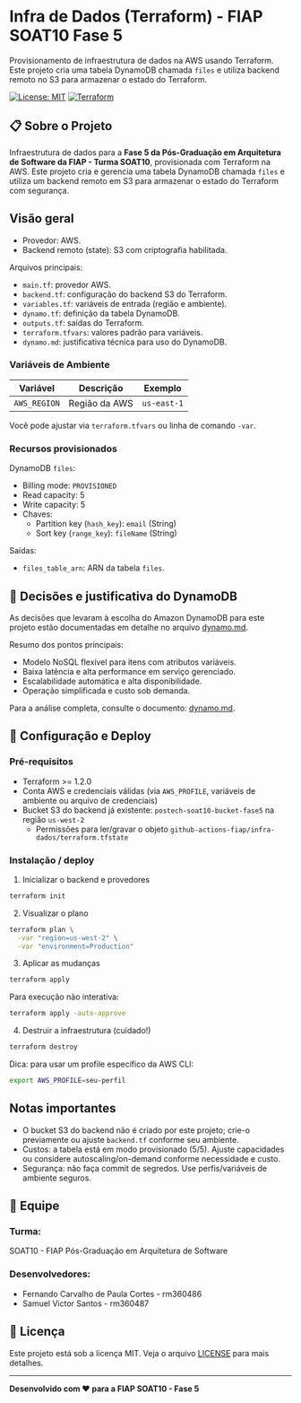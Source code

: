 # Infra de Dados (Terraform) - FIAP SOAT10 Fase 5

Provisionamento de infraestrutura de dados na AWS usando Terraform. Este projeto cria uma tabela DynamoDB chamada `files` e utiliza backend remoto no S3 para armazenar o estado do Terraform.

[![License: MIT](https://img.shields.io/badge/License-MIT-yellow.svg)](https://opensource.org/licenses/MIT)
[![Terraform](https://img.shields.io/badge/IaC-Terraform-purple.svg)](https://www.terraform.io/)

## 📋 Sobre o Projeto

Infraestrutura de dados para a **Fase 5 da Pós-Graduação em Arquitetura de Software da FIAP - Turma SOAT10**, provisionada com Terraform na AWS. Este projeto cria e gerencia uma tabela DynamoDB chamada `files` e utiliza um backend remoto em S3 para armazenar o estado do Terraform com segurança.

## Visão geral

- Provedor: AWS.
- Backend remoto (state): S3 com criptografia habilitada.

Arquivos principais:

- `main.tf`: provedor AWS.
- `backend.tf`: configuração do backend S3 do Terraform.
- `variables.tf`: variáveis de entrada (região e ambiente).
- `dynamo.tf`: definição da tabela DynamoDB.
- `outputs.tf`: saídas do Terraform.
- `terraform.tfvars`: valores padrão para variáveis.
- `dynamo.md`: justificativa técnica para uso do DynamoDB.

### Variáveis de Ambiente

| Variável     | Descrição     | Exemplo     |
| ------------ | ------------- | ----------- |
| `AWS_REGION` | Região da AWS | `us-east-1` |

Você pode ajustar via `terraform.tfvars` ou linha de comando `-var`.

### Recursos provisionados

DynamoDB `files`:

- Billing mode: `PROVISIONED`
- Read capacity: 5
- Write capacity: 5
- Chaves:
  - Partition key (`hash_key`): `email` (String)
  - Sort key (`range_key`): `fileName` (String)

Saídas:

- `files_table_arn`: ARN da tabela `files`.

## 🧠 Decisões e justificativa do DynamoDB

As decisões que levaram à escolha do Amazon DynamoDB para este projeto estão documentadas em detalhe no arquivo [dynamo.md](dynamo.md).

Resumo dos pontos principais:
- Modelo NoSQL flexível para itens com atributos variáveis.
- Baixa latência e alta performance em serviço gerenciado.
- Escalabilidade automática e alta disponibilidade.
- Operação simplificada e custo sob demanda.

Para a análise completa, consulte o documento: [dynamo.md](dynamo.md).

## 🔧 Configuração e Deploy

### Pré-requisitos

- Terraform >= 1.2.0
- Conta AWS e credenciais válidas (via `AWS_PROFILE`, variáveis de ambiente ou arquivo de credenciais)
- Bucket S3 do backend já existente: `postech-soat10-bucket-fase5` na região `us-west-2`
  - Permissões para ler/gravar o objeto `github-actions-fiap/infra-dados/terraform.tfstate`

### Instalação / deploy

1. Inicializar o backend e provedores

```sh
terraform init
```

2. Visualizar o plano

```sh
terraform plan \
  -var "region=us-west-2" \
  -var "environment=Production"
```

3. Aplicar as mudanças

```sh
terraform apply
```

Para execução não interativa:

```sh
terraform apply -auto-approve
```

4. Destruir a infraestrutura (cuidado!)

```sh
terraform destroy
```

Dica: para usar um profile específico da AWS CLI:

```sh
export AWS_PROFILE=seu-perfil
```

## Notas importantes

- O bucket S3 do backend não é criado por este projeto; crie-o previamente ou ajuste `backend.tf` conforme seu ambiente.
- Custos: a tabela está em modo provisionado (5/5). Ajuste capacidades ou considere autoscaling/on-demand conforme necessidade e custo.
- Segurança: não faça commit de segredos. Use perfis/variáveis de ambiente seguros.

## 👥 Equipe

### Turma:

SOAT10 - FIAP Pós-Graduação em Arquitetura de Software

### Desenvolvedores:

- Fernando Carvalho de Paula Cortes - rm360486
- Samuel Victor Santos - rm360487

## 📄 Licença

Este projeto está sob a licença MIT. Veja o arquivo [LICENSE](LICENSE) para mais detalhes.

---

**Desenvolvido com ❤️ para a FIAP SOAT10 - Fase 5**
